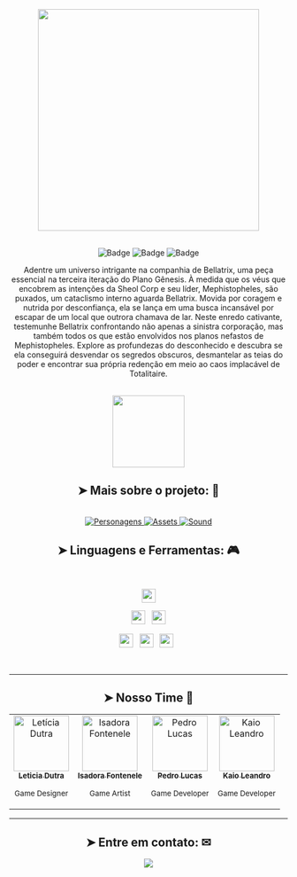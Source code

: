<div align="center">
  
<img src="https://github.com/CatBoxArtsCo/Totalitaire/assets/101335613/dbaad755-cf0c-4f4a-92d0-84c7e7597aac" width="400px">
<br>  
<br>  
</div>

<div align="center">

![Badge](https://img.shields.io/badge/status-INPROGRESS-36F8FB?style=for-the-badge&logo=) ![Badge](https://img.shields.io/badge/language-PTBR-36F8FB?style=for-the-badge&logo=) ![Badge](https://img.shields.io/badge/game-PLATAFORMA-36F8FB?style=for-the-badge&logo=)

Adentre um universo intrigante na companhia de Bellatrix, uma peça essencial na terceira iteração do Plano Gênesis. À medida que os véus que encobrem as intenções da Sheol Corp e seu líder, Mephistopheles, são puxados, um cataclismo interno aguarda Bellatrix. Movida por coragem e nutrida por desconfiança, ela se lança em uma busca incansável por escapar de um local que outrora chamava de lar.
Neste enredo cativante, testemunhe Bellatrix confrontando não apenas a sinistra corporação, mas também todos os que estão envolvidos nos planos nefastos de Mephistopheles. Explore as profundezas do desconhecido e descubra se ela conseguirá desvendar os segredos obscuros, desmantelar as teias do poder e encontrar sua própria redenção em meio ao caos implacável de Totalitaire.
</div>


<br>

<div align="center">
<img src="https://github.com/CatBoxArtsCo/Totalitaire/assets/141590555/85a2fa47-c0ad-4785-8749-4b60ab1fe39b" width="130px">
</div>

<h2 align="center">➤ Mais sobre o projeto: 📌</h2>

<br>
<div align="center">
<a href="https://github.com/CatBoxArtsCo/Totalitaire/tree/main/Game%20Design/Characters" target="blank">
      <img src="https://img.shields.io/badge/Os_personagens-21004D?style=for-the-badge" alt="Personagens" />
</a>

<a href="https://github.com/CatBoxArtsCo/Totalitaire/tree/main/Game%20Design/Game%20Assets" target="blank">
      <img src="https://img.shields.io/badge/Nossos_sprites-21004D?style=for-the-badge" alt="Assets" />
</a>

<a href="https://github.com/CatBoxArtsCo/Totalitaire/tree/main/Game%20Design/Sound%20Design" target="blank">
      <img src="https://img.shields.io/badge/Nossa_soundtrack-21004D?style=for-the-badge" alt="Sound" />
</a>

<br>

</div>

<h2 align="center">➤ Linguagens e Ferramentas: 🎮</h2></b>
<br>

<p  align="center">

<img src="https://img.shields.io/badge/Made%20with-GameMaker_Studio_2-000000.svg?style=for-the-badge&logo=data%3Aimage%2Fpng%3Bbase64%2CiVBORw0KGgoAAAANSUhEUgAAAA4AAAAOCAMAAAAolt3jAAAAZlBMVEX%2F%2F%2F%2F%2F%2F%2F%2F%2F%2F%2F%2F%2F%2F%2F%2F%2F%2F%2F%2F%2F%2F%2F%2F%2F%2F%2F%2F%2F%2F%2F%2F%2F%2F%2F%2F%2F%2F%2F%2F%2F%2F%2F%2F%2F%2F%2F%2F%2F%2F%2F%2F%2F%2F%2F%2F%2F%2F%2F%2F%2F%2F%2F%2F%2F%2F%2F%2F%2F%2F%2F%2F%2F%2F%2F%2F%2F%2F%2F%2F%2F%2F%2F%2F%2F%2F%2F%2F%2F%2F%2F%2F%2F%2F%2F%2F%2F%2F%2F%2F%2F%2F%2F%2F%2F%2F%2F%2F%2F%2F%2F%2F%2F%2F%2F%2F%2F%2F%2F%2F%2F%2F%2F%2F%2F%2F%2F%2F%2F%2F%2F%2F%2F%2F%2F%2BrG8stAAAAIXRSTlMABg0OFBkfcn1%2Bf4CBgoOFhoeIiouWmNDa5ebp8PX2%2B%2F6o6Vq%2BAAAAY0lEQVR42k2OWQ6AIAwFn%2BIOioobrnD%2FS4o0EeanmQxNAdErRFTWtsFq6%2BiiZozz0CSnTjYBwo0RkF8DWDLf51Ni9K%2FYdq0Fy3KAfzk97M7goK1F%2F4rGH9Kk1OlboQtEDIrmC%2BU3CVxTr%2FRMAAAAAElFTkSuQmCC)](https://www.yoyogames.com/gamemaker" height="25"/>
  </p>
  
<p  align="center">

<img src="https://img.shields.io/badge/Notion-%23000000.svg?style=for-the-badge&logo=notion&logoColor=white" height="25"/>  
  &nbsp;
<img src="https://img.shields.io/static/v1?style=for-the-badge&message=ClickUp&color=7B68EE&logo=ClickUp&logoColor=FFFFFF&label=" height="25"/>
  </p>
  
  <p  align="center">

<img src="https://img.shields.io/badge/Visual%20Studio%20Code-0078d7.svg?style=for-the-badge&logo=visual-studio-code&logoColor=white" height="25"/>  
&nbsp;
<img src="https://img.shields.io/badge/git-%23F05033.svg?style=for-the-badge&logo=git&logoColor=white" height="25"/>
&nbsp;
<img src="https://img.shields.io/badge/github-%23121011.svg?style=for-the-badge&logo=github&logoColor=white" height="25">
  &nbsp;

 </p>
 
 



<br>

---

<h2 align="center">➤ Nosso Time 🎯</h2></b>

<div align="center">
<table>
  <tbody>
    <tr>
      <td align="center"><a href="https://github.com/leticiadutra22-23"><img src="https://avatars.githubusercontent.com/u/101335613?v=4" width="100px;" alt="Letícia Dutra"/><br /><sub><b>Leticia Dutra</b>
        </a>
        <p><sub>Game Designer</sub></p></sub></td>
      <td align="center"><a href="https://github.com/indigow95"><img src="https://avatars.githubusercontent.com/u/106782812?v=4" width="100px;" alt="Isadora Fontenele"/><br /><sub><b>Isadora Fontenele</b></a>
        <p><sub>Game Artist</sub></p></sub></td>
      <td align="center"><a href="https://github.com/PedroKeita"><img src="https://avatars.githubusercontent.com/u/82671771?v=4" width="100px;" alt="Pedro Lucas"/><br /><sub><b>Pedro Lucas</b></a>
        <p><sub>Game Developer</sub></p></sub></td>
      <td align="center"><a href="https://github.com/xxkaiozin"><img src="https://avatars.githubusercontent.com/u/112056208?v=4" width="100px;" alt="Kaio Leandro"/><br /><sub><b>Kaio Leandro</b></sub></a>
        <p><sub>Game Developer</sub></p></td>
    </tr>
  </tbody>
</table>
</div>

---

<h2 align="center"> ➤ Entre em contato: ✉ </h2>
<div align="center">


<a href = "mailto:cejjstudios@gmail.com"><img src="https://img.shields.io/badge/-Gmail-%23333?style=for-the-badge&logo=gmail&logoColor=white" target="_blank"></a>

  
</div>
